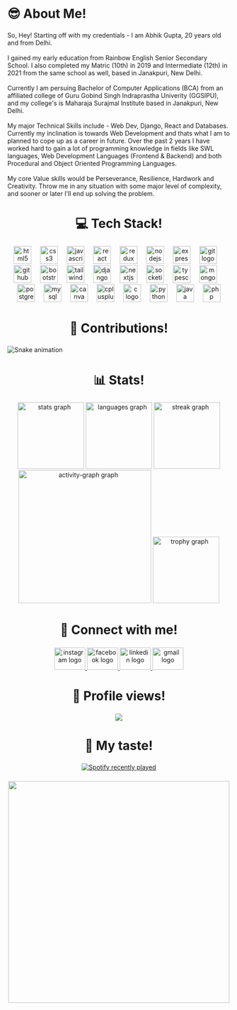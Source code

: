 <h1 align="left">😎 About Me!</h1>

###

<p align="left">So, Hey! Starting off with my credentials - I am Abhik Gupta, 20 years old and from Delhi.<br><br>I gained my early education from Rainbow English Senior Secondary School. I also completed my Matric (10th) in 2019 and Intermediate (12th) in 2021 from the same school as well, based in Janakpuri, New Delhi.<br><br>Currently I am persuing Bachelor of Computer Applications (BCA) from an affiliated college of Guru Gobind Singh Indraprastha Univerity (GGSIPU), and my college's is Maharaja Surajmal Institute based in Janakpuri, New Delhi.<br><br>My major Technical Skills include - Web Dev, Django, React and Databases. Currently my inclination is towards Web Development and thats what I am to planned to cope up as a career in future. Over the past 2 years I have worked hard to gain a lot of programming knowledge in fields like SWL languages, Web Development Languages (Frontend & Backend) and both Procedural and Object Oriented Programming Languages.<br><br>My core Value skills would be Perseverance, Resilience, Hardwork and Creativity. Throw me in any situation with some major level of complexity, and sooner or later I'll end up solving the problem.</p>

###

<h1 align="center">💻 Tech Stack!</h1>

###

<div align="center">
  <img src="https://cdn.jsdelivr.net/gh/devicons/devicon/icons/html5/html5-original.svg" height="40" alt="html5 logo"  />
  <img width="12" />
  <img src="https://cdn.jsdelivr.net/gh/devicons/devicon/icons/css3/css3-original.svg" height="40" alt="css3 logo"  />
  <img width="12" />
  <img src="https://cdn.jsdelivr.net/gh/devicons/devicon/icons/javascript/javascript-original.svg" height="40" alt="javascript logo"  />
  <img width="12" />
  <img src="https://cdn.jsdelivr.net/gh/devicons/devicon/icons/react/react-original.svg" height="40" alt="react logo"  />
  <img width="12" />
  <img src="https://cdn.jsdelivr.net/gh/devicons/devicon/icons/redux/redux-original.svg" height="40" alt="redux logo"  />
  <img width="12" />
  <img src="https://cdn.jsdelivr.net/gh/devicons/devicon/icons/nodejs/nodejs-original.svg" height="40" alt="nodejs logo"  />
  <img width="12" />
  <img src="https://cdn.jsdelivr.net/gh/devicons/devicon/icons/express/express-original.svg" height="40" alt="express logo"  />
  <img width="12" />
  <img src="https://cdn.jsdelivr.net/gh/devicons/devicon/icons/git/git-original.svg" height="40" alt="git logo"  />
  <img width="12" />
  <img src="https://cdn.jsdelivr.net/gh/devicons/devicon/icons/github/github-original.svg" height="40" alt="github logo"  />
  <img width="12" />
  <img src="https://cdn.jsdelivr.net/gh/devicons/devicon/icons/bootstrap/bootstrap-original.svg" height="40" alt="bootstrap logo"  />
  <img width="12" />
  <img src="https://cdn.jsdelivr.net/gh/devicons/devicon/icons/tailwindcss/tailwindcss-original-wordmark.svg" height="40" alt="tailwindcss logo"  />
  <img width="12" />
  <img src="https://cdn.jsdelivr.net/gh/devicons/devicon/icons/django/django-plain.svg" height="40" alt="django logo"  />
  <img width="12" />
  <img src="https://cdn.jsdelivr.net/gh/devicons/devicon/icons/nextjs/nextjs-original.svg" height="40" alt="nextjs logo"  />
  <img width="12" />
  <img src="https://cdn.jsdelivr.net/gh/devicons/devicon/icons/socketio/socketio-original.svg" height="40" alt="socketio logo"  />
  <img width="12" />
  <img src="https://cdn.jsdelivr.net/gh/devicons/devicon/icons/typescript/typescript-original.svg" height="40" alt="typescript logo"  />
  <img width="12" />
  <img src="https://cdn.jsdelivr.net/gh/devicons/devicon/icons/mongodb/mongodb-original.svg" height="40" alt="mongodb logo"  />
  <img width="12" />
  <img src="https://cdn.jsdelivr.net/gh/devicons/devicon/icons/postgresql/postgresql-original.svg" height="40" alt="postgresql logo"  />
  <img width="12" />
  <img src="https://cdn.jsdelivr.net/gh/devicons/devicon/icons/mysql/mysql-original.svg" height="40" alt="mysql logo"  />
  <img width="12" />
  <img src="https://cdn.jsdelivr.net/gh/devicons/devicon/icons/canva/canva-original.svg" height="40" alt="canva logo"  />
  <img width="12" />
  <img src="https://cdn.jsdelivr.net/gh/devicons/devicon/icons/cplusplus/cplusplus-original.svg" height="40" alt="cplusplus logo"  />
  <img width="12" />
  <img src="https://cdn.jsdelivr.net/gh/devicons/devicon/icons/c/c-original.svg" height="40" alt="c logo"  />
  <img width="12" />
  <img src="https://cdn.jsdelivr.net/gh/devicons/devicon/icons/python/python-original.svg" height="40" alt="python logo"  />
  <img width="12" />
  <img src="https://cdn.jsdelivr.net/gh/devicons/devicon/icons/java/java-original.svg" height="40" alt="java logo"  />
  <img width="12" />
  <img src="https://cdn.jsdelivr.net/gh/devicons/devicon/icons/php/php-original.svg" height="40" alt="php logo"  />
</div>

###

<h1 align="center">🤝 Contributions!</h1>

###

<img src="https://raw.githubusercontent.com/abhik2207/output/snake.svg" alt="Snake animation" />

###

<h1 align="center">📊 Stats!</h1>

###

<div align="center">
  <img src="https://github-readme-stats.vercel.app/api?username=abhik2207&hide_title=true&hide_rank=false&show_icons=true&include_all_commits=true&count_private=true&disable_animations=false&theme=github_dark&locale=en&hide_border=false&order=1" height="150" alt="stats graph"  />
  <img src="https://github-readme-stats.vercel.app/api/top-langs?username=abhik2207&locale=en&hide_title=true&layout=compact&card_width=320&langs_count=4&theme=github_dark&hide_border=false&order=2" height="150" alt="languages graph"  />
  <img src="https://streak-stats.demolab.com?user=abhik2207&locale=en&mode=daily&theme=github_dark&hide_border=false&border_radius=5&order=3" height="150" alt="streak graph"  />
  <img src="https://github-readme-activity-graph.vercel.app/graph?username=abhik2207&radius=20&theme=github-dark&area=true&order=5" height="300" alt="activity-graph graph"  />
  <img src="https://github-profile-trophy.vercel.app?username=abhik2207&theme=tokyonight&column=-1&row=1&margin-w=15&margin-h=8&no-bg=false&no-frame=false&order=4" height="150" alt="trophy graph"  />
</div>

###

<h1 align="center">🔗 Connect with me!</h1>

###

<div align="center">
  <a href="https://www.instagram.com/abhik2207" target="_blank">
    <img src="https://raw.githubusercontent.com/maurodesouza/profile-readme-generator/master/src/assets/icons/social/instagram/default.svg" width="70" height="50" alt="instagram logo"  />
  </a>
  <a href="https://www.facebook.com/abhik2207" target="_blank">
    <img src="https://raw.githubusercontent.com/maurodesouza/profile-readme-generator/master/src/assets/icons/social/facebook/default.svg" width="70" height="50" alt="facebook logo"  />
  </a>
  <a href="https://www.linkedin.com/in/abhikgupta2207/" target="_blank">
    <img src="https://raw.githubusercontent.com/maurodesouza/profile-readme-generator/master/src/assets/icons/social/linkedin/default.svg" width="70" height="50" alt="linkedin logo"  />
  </a>
  <a href="abhikgupta01@gmail.com" target="_blank">
    <img src="https://raw.githubusercontent.com/maurodesouza/profile-readme-generator/master/src/assets/icons/social/gmail/default.svg" width="70" height="50" alt="gmail logo"  />
  </a>
</div>

###

<h1 align="center">👀 Profile views!</h1>

###

<div align="center">
  <img src="https://profile-counter.glitch.me/abhik2207/count.svg?"  />
</div>

###

<h1 align="center">🎵 My taste!</h1>

###

<div align="center">
  <a href="https://open.spotify.com/user/4qft7m1hny5nxdt9tuy9hy00r">
    <img src="https://spotify-recently-played-readme.vercel.app/api?user=4qft7m1hny5nxdt9tuy9hy00r&count=5" alt="Spotify recently played"  />
  </a>
</div>

###

<div align="center">
  <img height="500" src="https://abhik2207.github.io/PORTFOLIO/abhik-1.jpg"  />
</div>

###

